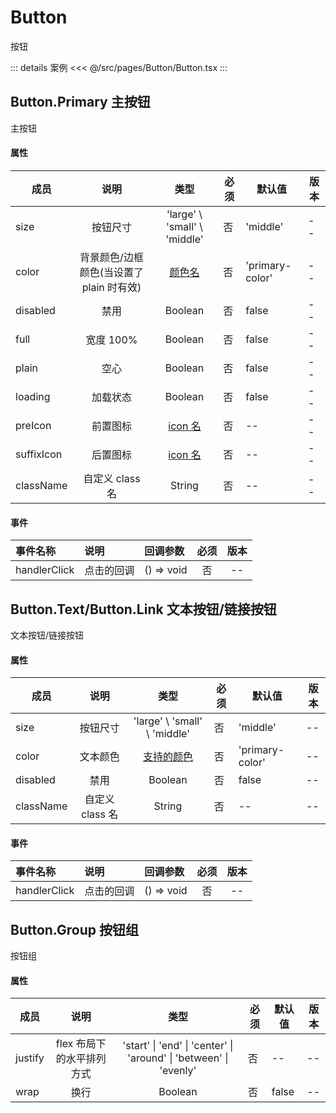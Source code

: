 # Button

按钮

::: details 案例
<<< @/src/pages/Button/Button.tsx
:::

## Button.Primary 主按钮

主按钮

#### 属性

| 成员       |                   说明                   |               类型                | 必须 | 默认值          | 版本 |
| ---------- | :--------------------------------------: | :-------------------------------: | ---- | --------------- | ---- |
| size       |                 按钮尺寸                 |   'large' \ 'small' \ 'middle'    | 否   | 'middle'        | --   |
| color      | 背景颜色/边框颜色(当设置了 plain 时有效) |    [颜色名](../README.md#颜色)    | 否   | 'primary-color' | --   |
| disabled   |                   禁用                   |              Boolean              | 否   | false           | --   |
| full       |                宽度 100%                 |              Boolean              | 否   | false           | --   |
| plain      |                   空心                   |              Boolean              | 否   | false           | --   |
| loading    |                 加载状态                 |              Boolean              | 否   | false           | --   |
| preIcon    |                 前置图标                 | [icon 名](../README.md#icon-图标) | 否   | --              | --   |
| suffixIcon |                 后置图标                 | [icon 名](../README.md#icon-图标) | 否   | --              | --   |
| className  |             自定义 class 名              |              String               | 否   | --              | --   |

#### 事件

| 事件名称     | 说明       | 回调参数   | 必须 | 版本 |
| :----------- | :--------- | :--------- | :--: | :--: |
| handlerClick | 点击的回调 | () => void |  否  |  --  |

## Button.Text/Button.Link 文本按钮/链接按钮

文本按钮/链接按钮

#### 属性

| 成员      |      说明       |              类型               | 必须 | 默认值          | 版本 |
| --------- | :-------------: | :-----------------------------: | ---- | --------------- | ---- |
| size      |    按钮尺寸     |  'large' \ 'small' \ 'middle'   | 否   | 'middle'        | --   |
| color     |    文本颜色     | [支持的颜色](../README.md#颜色) | 否   | 'primary-color' | --   |
| disabled  |      禁用       |             Boolean             | 否   | false           | --   |
| className | 自定义 class 名 |             String              | 否   | --              | --   |

#### 事件

| 事件名称     | 说明       | 回调参数   | 必须 | 版本 |
| :----------- | :--------- | :--------- | :--: | :--: |
| handlerClick | 点击的回调 | () => void |  否  |  --  |

## Button.Group 按钮组

按钮组

#### 属性

| 成员    |           说明            |                               类型                                | 必须 | 默认值 | 版本 |
| ------- | :-----------------------: | :---------------------------------------------------------------: | ---- | ------ | ---- |
| justify | flex 布局下的水平排列方式 | 'start' \| 'end' \| 'center' \| 'around' \| 'between' \| 'evenly' | 否   | --     | --   |
| wrap    |           换行            |                              Boolean                              | 否   | false  | --   |
